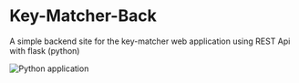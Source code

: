 # Key-Matcher-Back
A simple backend site for the key-matcher web application using REST Api with flask (python)

![Python application](https://github.com/William9923/Key-Matcher-Back/workflows/Python%20application/badge.svg?branch=master)
